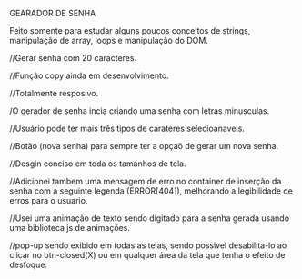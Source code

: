 GEARADOR DE SENHA

Feito somente para estudar alguns poucos conceitos de strings, manipulação de array, loops e manipulação do DOM.

//Gerar senha com 20 caracteres.

//Função copy ainda em desenvolvimento.

//Totalmente resposivo.

/O gerador de senha incia criando uma senha com letras minusculas.

//Usuário pode ter mais três tipos de carateres selecioanaveis.

//Botão (nova senha) para sempre ter a opçaõ de gerar um nova  senha.

//Desgin conciso em toda os tamanhos de tela.

//Adicionei tambem uma mensagem de erro no container de inserção da senha com a seguinte legenda (ERROR[404]), melhorando a legibilidade de erros para o usuario.

//Usei uma animação de texto sendo digitado para a senha gerada usando uma biblioteca js de animações.

//pop-up sendo exibido em todas as telas, sendo possivel desabilita-lo ao clicar no btn-closed(X) ou em qualquer área da tela que tenha o efeito de desfoque.



